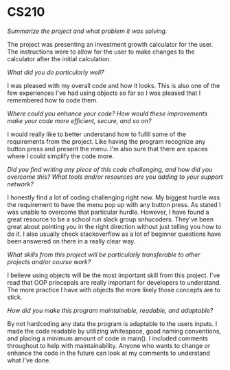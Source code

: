 # CS210

<i>Summarize the project and what problem it was solving.</i><p>
  The project was presenting an investment growth calculator for the user. The instructions were to allow for the user to make changes to the calculator after the initial calculation.
  
<p><i>What did you do particularly well?</i><p>
  I was pleased with my overall code and how it looks. This is also one of the few experiences I've had using objects so far so I was pleased that I remembered how to code them. 
  
<p><i>Where could you enhance your code? How would these improvements make your code more efficient, secure, and so on?</i><p>
  I would really like to better understand how to fufill some of the requirements from the project. Like having the program recognize any button press and present the menu. I'm also sure that there are spaces where I could simplify the code more.  
  
<p><i>Did you find writing any piece of this code challenging, and how did you overcome this? What tools and/or resources are you adding to your support network?</i><p>
  I honestly find a lot of coding challenging right now. My biggest hurdle was the requirement to have the menu pop up with any button press. As stated I was unable to overcome that particular hurdle. However, I have found a great resource to be a school run slack group snhucoders. They've been great about pointing you in the right direction without just telling you how to do it. I also usually check stackoverflow as a lot of beginner questions have been answered on there in a really clear way.
  
<p><i>What skills from this project will be particularly transferable to other projects and/or course work?</i><p>
  I believe using objects will be the most important skill from this project. I've read that OOP princepals are really important for developers to understand. The more practice I have with objects the more likely those concepts are to stick.
  
<p><i>How did you make this program maintainable, readable, and adaptable?</i><p>
  By not hardcoding any data the program is adaptable to the users inputs. I made the code readable by utilizing whitespace, good naming conventions, and placing a minimum amount of code in main(). I included comments throughout to help with maintainability. Anyone who wants to change or enhance the code in the future can look at my comments to understand what I've done.
